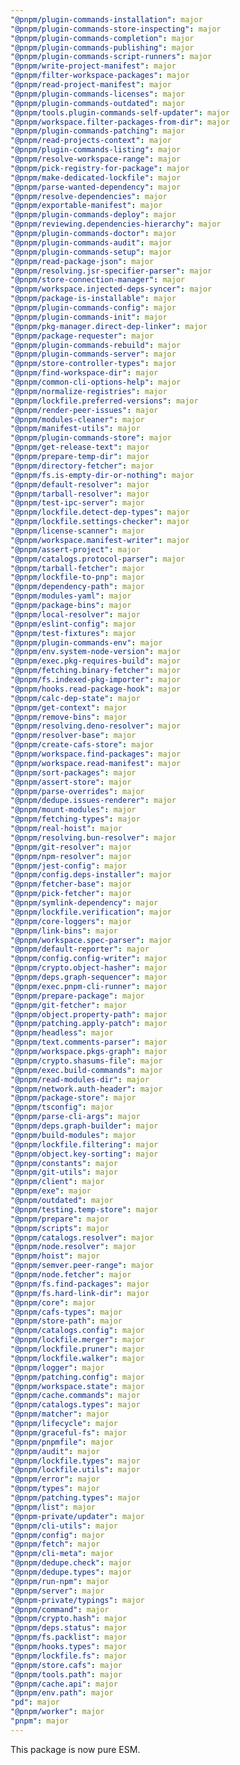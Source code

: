 ```yaml
---
"@pnpm/plugin-commands-installation": major
"@pnpm/plugin-commands-store-inspecting": major
"@pnpm/plugin-commands-completion": major
"@pnpm/plugin-commands-publishing": major
"@pnpm/plugin-commands-script-runners": major
"@pnpm/write-project-manifest": major
"@pnpm/filter-workspace-packages": major
"@pnpm/read-project-manifest": major
"@pnpm/plugin-commands-licenses": major
"@pnpm/plugin-commands-outdated": major
"@pnpm/tools.plugin-commands-self-updater": major
"@pnpm/workspace.filter-packages-from-dir": major
"@pnpm/plugin-commands-patching": major
"@pnpm/read-projects-context": major
"@pnpm/plugin-commands-listing": major
"@pnpm/resolve-workspace-range": major
"@pnpm/pick-registry-for-package": major
"@pnpm/make-dedicated-lockfile": major
"@pnpm/parse-wanted-dependency": major
"@pnpm/resolve-dependencies": major
"@pnpm/exportable-manifest": major
"@pnpm/plugin-commands-deploy": major
"@pnpm/reviewing.dependencies-hierarchy": major
"@pnpm/plugin-commands-doctor": major
"@pnpm/plugin-commands-audit": major
"@pnpm/plugin-commands-setup": major
"@pnpm/read-package-json": major
"@pnpm/resolving.jsr-specifier-parser": major
"@pnpm/store-connection-manager": major
"@pnpm/workspace.injected-deps-syncer": major
"@pnpm/package-is-installable": major
"@pnpm/plugin-commands-config": major
"@pnpm/plugin-commands-init": major
"@pnpm/pkg-manager.direct-dep-linker": major
"@pnpm/package-requester": major
"@pnpm/plugin-commands-rebuild": major
"@pnpm/plugin-commands-server": major
"@pnpm/store-controller-types": major
"@pnpm/find-workspace-dir": major
"@pnpm/common-cli-options-help": major
"@pnpm/normalize-registries": major
"@pnpm/lockfile.preferred-versions": major
"@pnpm/render-peer-issues": major
"@pnpm/modules-cleaner": major
"@pnpm/manifest-utils": major
"@pnpm/plugin-commands-store": major
"@pnpm/get-release-text": major
"@pnpm/prepare-temp-dir": major
"@pnpm/directory-fetcher": major
"@pnpm/fs.is-empty-dir-or-nothing": major
"@pnpm/default-resolver": major
"@pnpm/tarball-resolver": major
"@pnpm/test-ipc-server": major
"@pnpm/lockfile.detect-dep-types": major
"@pnpm/lockfile.settings-checker": major
"@pnpm/license-scanner": major
"@pnpm/workspace.manifest-writer": major
"@pnpm/assert-project": major
"@pnpm/catalogs.protocol-parser": major
"@pnpm/tarball-fetcher": major
"@pnpm/lockfile-to-pnp": major
"@pnpm/dependency-path": major
"@pnpm/modules-yaml": major
"@pnpm/package-bins": major
"@pnpm/local-resolver": major
"@pnpm/eslint-config": major
"@pnpm/test-fixtures": major
"@pnpm/plugin-commands-env": major
"@pnpm/env.system-node-version": major
"@pnpm/exec.pkg-requires-build": major
"@pnpm/fetching.binary-fetcher": major
"@pnpm/fs.indexed-pkg-importer": major
"@pnpm/hooks.read-package-hook": major
"@pnpm/calc-dep-state": major
"@pnpm/get-context": major
"@pnpm/remove-bins": major
"@pnpm/resolving.deno-resolver": major
"@pnpm/resolver-base": major
"@pnpm/create-cafs-store": major
"@pnpm/workspace.find-packages": major
"@pnpm/workspace.read-manifest": major
"@pnpm/sort-packages": major
"@pnpm/assert-store": major
"@pnpm/parse-overrides": major
"@pnpm/dedupe.issues-renderer": major
"@pnpm/mount-modules": major
"@pnpm/fetching-types": major
"@pnpm/real-hoist": major
"@pnpm/resolving.bun-resolver": major
"@pnpm/git-resolver": major
"@pnpm/npm-resolver": major
"@pnpm/jest-config": major
"@pnpm/config.deps-installer": major
"@pnpm/fetcher-base": major
"@pnpm/pick-fetcher": major
"@pnpm/symlink-dependency": major
"@pnpm/lockfile.verification": major
"@pnpm/core-loggers": major
"@pnpm/link-bins": major
"@pnpm/workspace.spec-parser": major
"@pnpm/default-reporter": major
"@pnpm/config.config-writer": major
"@pnpm/crypto.object-hasher": major
"@pnpm/deps.graph-sequencer": major
"@pnpm/exec.pnpm-cli-runner": major
"@pnpm/prepare-package": major
"@pnpm/git-fetcher": major
"@pnpm/object.property-path": major
"@pnpm/patching.apply-patch": major
"@pnpm/headless": major
"@pnpm/text.comments-parser": major
"@pnpm/workspace.pkgs-graph": major
"@pnpm/crypto.shasums-file": major
"@pnpm/exec.build-commands": major
"@pnpm/read-modules-dir": major
"@pnpm/network.auth-header": major
"@pnpm/package-store": major
"@pnpm/tsconfig": major
"@pnpm/parse-cli-args": major
"@pnpm/deps.graph-builder": major
"@pnpm/build-modules": major
"@pnpm/lockfile.filtering": major
"@pnpm/object.key-sorting": major
"@pnpm/constants": major
"@pnpm/git-utils": major
"@pnpm/client": major
"@pnpm/exe": major
"@pnpm/outdated": major
"@pnpm/testing.temp-store": major
"@pnpm/prepare": major
"@pnpm/scripts": major
"@pnpm/catalogs.resolver": major
"@pnpm/node.resolver": major
"@pnpm/hoist": major
"@pnpm/semver.peer-range": major
"@pnpm/node.fetcher": major
"@pnpm/fs.find-packages": major
"@pnpm/fs.hard-link-dir": major
"@pnpm/core": major
"@pnpm/cafs-types": major
"@pnpm/store-path": major
"@pnpm/catalogs.config": major
"@pnpm/lockfile.merger": major
"@pnpm/lockfile.pruner": major
"@pnpm/lockfile.walker": major
"@pnpm/logger": major
"@pnpm/patching.config": major
"@pnpm/workspace.state": major
"@pnpm/cache.commands": major
"@pnpm/catalogs.types": major
"@pnpm/matcher": major
"@pnpm/lifecycle": major
"@pnpm/graceful-fs": major
"@pnpm/pnpmfile": major
"@pnpm/audit": major
"@pnpm/lockfile.types": major
"@pnpm/lockfile.utils": major
"@pnpm/error": major
"@pnpm/types": major
"@pnpm/patching.types": major
"@pnpm/list": major
"@pnpm-private/updater": major
"@pnpm/cli-utils": major
"@pnpm/config": major
"@pnpm/fetch": major
"@pnpm/cli-meta": major
"@pnpm/dedupe.check": major
"@pnpm/dedupe.types": major
"@pnpm/run-npm": major
"@pnpm/server": major
"@pnpm-private/typings": major
"@pnpm/command": major
"@pnpm/crypto.hash": major
"@pnpm/deps.status": major
"@pnpm/fs.packlist": major
"@pnpm/hooks.types": major
"@pnpm/lockfile.fs": major
"@pnpm/store.cafs": major
"@pnpm/tools.path": major
"@pnpm/cache.api": major
"@pnpm/env.path": major
"pd": major
"@pnpm/worker": major
"pnpm": major
---
```


This package is now pure ESM.
